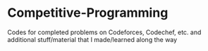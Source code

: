 # Competitive-Programming
Codes for completed problems on Codeforces, Codechef, etc. and additional stuff/material that I made/learned along the way
